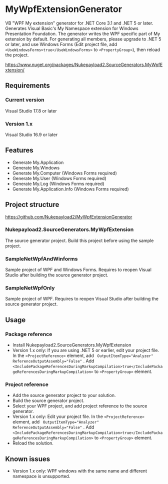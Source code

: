 # MyWpfExtensionGenerator
VB "WPF My extension" generator for .NET Core 3.1 and .NET 5 or later.
Generates Visual Basic's My Namespace extension for Windows Presentation Foundation.
The generator writes the WPF specific part of My extension by default. For generating all members, please upgrade to .NET 5 or later, and use Windows Forms (Edit project file, add `<UseWindowsForms>true</UseWindowsForms>` to `<PropertyGroup>`), then reload the project.

https://www.nuget.org/packages/Nukepayload2.SourceGenerators.MyWpfExtension/

## Requirements
### Current version
Visual Studio 17.8 or later

### Version 1.x
Visual Studio 16.9 or later

## Features
- Generate My.Application
- Generate My.Windows
- Generate My.Computer (Windows Forms required)
- Generate My.User (Windows Forms required)
- Generate My.Log (Windows Forms required)
- Generate My.Application.Info (Windows Forms required)

## Project structure
https://github.com/Nukepayload2/MyWpfExtensionGenerator

### Nukepayload2.SourceGenerators.MyWpfExtension
The source generator project. Build this project before using the sample project.
### SampleNetWpfAndWinforms 
Sample project of WPF and Windows Forms. Requires to reopen Visual Studio after building the source generator project.
### SampleNetWpfOnly
Sample project of WPF. Requires to reopen Visual Studio after building the source generator project.

## Usage
### Package reference
- Install Nukepayload2.SourceGenerators.MyWpfExtension
- Version 1.x only: If you are using .NET 5 or earlier, edit your project file. In the `<ProjectReference>` element, add ` OutputItemType="Analyzer" ReferenceOutputAssembly="False"` . Add `<IncludePackageReferencesDuringMarkupCompilation>true</IncludePackageReferencesDuringMarkupCompilation>` to `<PropertyGroup>` element.

### Project reference
- Add the source generator project to your solution.
- Build the source generator project.
- Select your WPF project, and add project reference to the source generator.
- Version 1.x only: Edit your project file. In the `<ProjectReference>` element, add ` OutputItemType="Analyzer" ReferenceOutputAssembly="False"` . Add `<IncludePackageReferencesDuringMarkupCompilation>true</IncludePackageReferencesDuringMarkupCompilation>` to `<PropertyGroup>` element.
- Reload the solution.

## Known issues
- Version 1.x only: WPF windows with the same name and different namespace is unsupported.